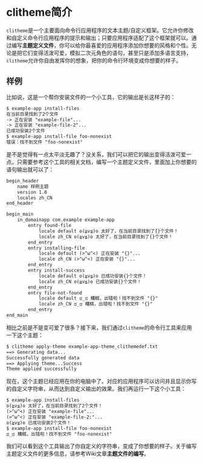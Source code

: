 # clitheme简介

`clitheme`是一个主要面向命令行应用程序的文本主题/自定义框架。它允许你修改和自定义命令行应用程序的提示和输出；只要应用程序适配了这个框架就可以。通过编写**主题定义文件**，你可以给你最喜爱的应用程序添加你想要的风格和个性。无论是把它们变得活泼可爱，模拟二次元角色的语句，甚至只是添加多语言支持，`clitheme`允许你自由发挥你的想象，把你的命令行环境变成你想要的样子。

## 样例

比如说，这是一个帮你安装文件的一个小工具，它的输出是长这样子的：

```txt
$ example-app install-files
在当前目录找到了2个文件
-> 正在安装 "example-file"...
-> 正在安装 "example-file-2"...
已成功安装2个文件
$ example-app install-file foo-nonexist
错误：找不到文件 "foo-nonexist"
```

是不是觉得有一点太平淡无趣了？没关系，我们可以把它的输出变得活泼可爱一点。只需要参考这个工具的相关文档，编写一个主题定义文件，里面加上你想要的语句输出就可以了：

```txt
begin_header
    name 样例主题
    version 1.0
    locales zh_CN
end_header

begin_main
    in_domainapp com.example example-app
        entry found-file
            locale default o(≧v≦)o 太好了，在当前目录找到了{}个文件！
            locale zh_CN o(≧v≦)o 太好了，在当前目录找到了{}个文件！
        end_entry
        entry installing-file
            locale default (>^ω^<) 正在安装 "{}"...
            locale zh_CN (>^ω^<) 正在安装 "{}"...
        end_entry
        entry install-success
            locale default o(≧v≦)o 已成功安装{}个文件！
            locale zh_CN o(≧v≦)o 已成功安装{}个文件！
        end_entry
        entry file-not-found
            locale default ಥ_ಥ 糟糕，出错啦！找不到文件 "{}"
            locale zh_CN ಥ_ಥ 糟糕，出错啦！找不到文件 "{}"
        end_entry
end_main
```

相比之前是不是变可爱了很多？接下来，我们通过`clitheme`的命令行工具来应用一下这个主题：

```txt
$ clitheme apply-theme example-app-theme_clithemedef.txt
==> Generating data...
Successfully generated data
==> Applying theme...Success
Theme applied successfully
```

现在，这个主题已经应用在你的电脑中了。对应的应用程序可以访问并且显示你写的自定义字符串，从而达到自定义输出的效果。我们再运行一下这个小工具：

```txt
$ example-app install-files
o(≧v≦)o 太好了，在当前目录找到了2个文件！
(>^ω^<) 正在安装 "example-file"...
(>^ω^<) 正在安装 "example-file-2:"...
o(≧v≦)o 已成功安装2个文件！
$ example-app install-file foo-nonexist
ಥ_ಥ 糟糕，出错啦！找不到文件 "foo-nonexist"
```

我们可以看到这个工具输出了你自定义的字符串，变成了你想要的样子。关于编写主题定义文件的更多信息，请参考Wiki文章**主题文件的编写**。